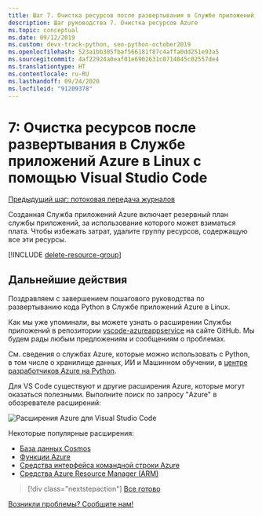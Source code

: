 ```yaml
---
title: Шаг 7. Очистка ресурсов после развертывания в Службе приложений Azure в Linux с помощью Visual Studio Code
description: Шаг руководства 7. Очистка ресурсов Azure
ms.topic: conceptual
ms.date: 09/12/2019
ms.custom: devx-track-python, seo-python-october2019
ms.openlocfilehash: 523a1bb305fbaf566181f87c4affa0dd251e93a5
ms.sourcegitcommit: 4af22924a0eaf01e6902631c0714045c02557de4
ms.translationtype: HT
ms.contentlocale: ru-RU
ms.lasthandoff: 09/24/2020
ms.locfileid: "91209378"
---
```

# <a name="7-clean-up-resources-after-deploying-to-azure-app-service-on-linux-from-visual-studio-code"></a>7: Очистка ресурсов после развертывания в Службе приложений Azure в Linux с помощью Visual Studio Code

[Предыдущий шаг: потоковая передача журналов](tutorial-deploy-app-service-on-linux-06.md)

Созданная Служба приложений Azure включает резервный план службы приложений, за использование которого может взиматься плата. Чтобы избежать затрат, удалите группу ресурсов, содержащую все эти ресурсы.

[!INCLUDE [delete-resource-group](includes/delete-resource-group.md)]

## <a name="next-steps"></a>Дальнейшие действия

Поздравляем с завершением пошагового руководства по развертыванию кода Python в Службе приложений Azure в Linux.

Как мы уже упоминали, вы можете узнать о расширении Службы приложений в репозитории [vscode-azureappservice](https://github.com/Microsoft/vscode-azureappservice) на сайте GitHub. Мы будем рады любым предложениям и сообщениям о проблемах.

См. сведения о службах Azure, которые можно использовать с Python, в том числе о хранилище данных, ИИ и Машинном обучении, в [центре разработчиков Azure на Python](/python/azure/?view=azure-python).

Для VS Code существуют и другие расширения Azure, которые могут оказаться полезными. Выполните поиск по запросу "Azure" в обозревателе расширений:

![Расширения Azure для Visual Studio Code](media/deploy-azure/azure-extensions-for-visual-studio-code.png)

Некоторые популярные расширения:

- [База данных Cosmos](https://marketplace.visualstudio.com/items?itemName=ms-azuretools.vscode-cosmosdb)
- [Функции Azure](https://marketplace.visualstudio.com/items?itemName=ms-azuretools.vscode-azurefunctions)
- [Средства интерфейса командной строки Azure](https://marketplace.visualstudio.com/items?itemName=ms-vscode.azurecli)
- [Средства Azure Resource Manager (ARM)](https://marketplace.visualstudio.com/items?itemName=msazurermtools.azurerm-vscode-tools)

> [!div class="nextstepaction"]
> [Все готово](/python/azure/?view=azure-python) 

[Возникли проблемы? Сообщите нам!](https://aka.ms/FlaskVSCQuickstartHelp)